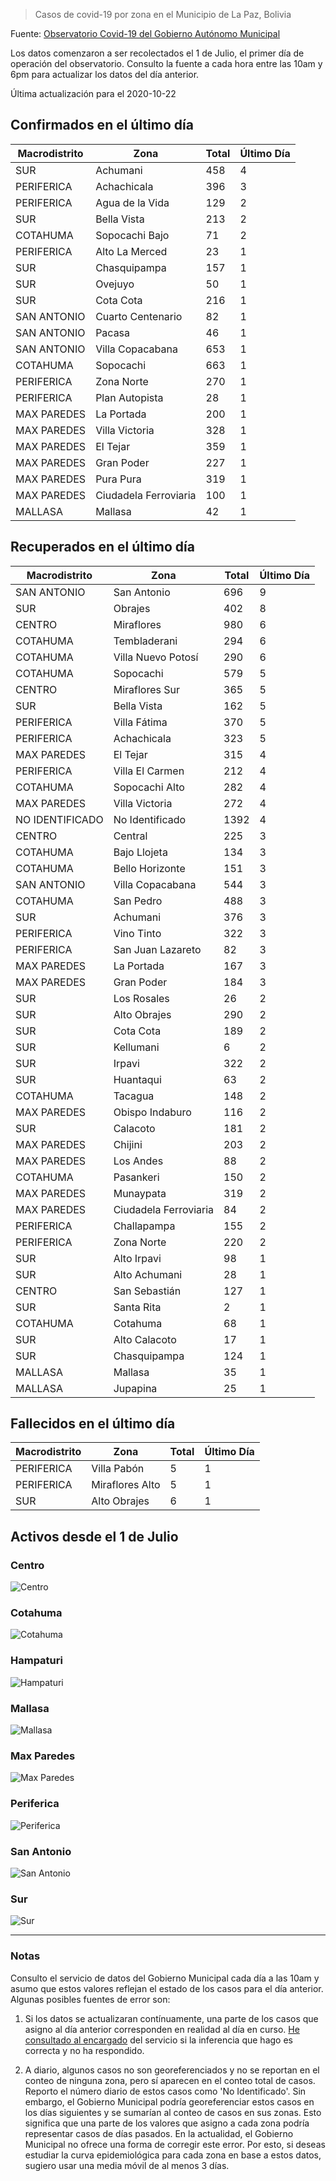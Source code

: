 > Casos de covid-19 por zona en el Municipio de La Paz, Bolivia

Fuente: [Observatorio Covid-19 del Gobierno Autónomo Municipal](http://observatoriocovid19.lapaz.bo/observatorio/index.php/datos-abiertos-covid)

Los datos comenzaron a ser recolectados el 1 de Julio, el primer día de operación del observatorio. Consulto la fuente a cada hora entre las 10am y 6pm para actualizar los datos del día anterior.

Última actualización para el 2020-10-22

## Confirmados en el último día

| Macrodistrito   | Zona                  |   Total |   Último Día |
|-----------------|-----------------------|---------|--------------|
| SUR             | Achumani              |     458 |            4 |
| PERIFERICA      | Achachicala           |     396 |            3 |
| PERIFERICA      | Agua de la Vida       |     129 |            2 |
| SUR             | Bella Vista           |     213 |            2 |
| COTAHUMA        | Sopocachi Bajo        |      71 |            2 |
| PERIFERICA      | Alto La Merced        |      23 |            1 |
| SUR             | Chasquipampa          |     157 |            1 |
| SUR             | Ovejuyo               |      50 |            1 |
| SUR             | Cota Cota             |     216 |            1 |
| SAN ANTONIO     | Cuarto Centenario     |      82 |            1 |
| SAN ANTONIO     | Pacasa                |      46 |            1 |
| SAN ANTONIO     | Villa Copacabana      |     653 |            1 |
| COTAHUMA        | Sopocachi             |     663 |            1 |
| PERIFERICA      | Zona Norte            |     270 |            1 |
| PERIFERICA      | Plan Autopista        |      28 |            1 |
| MAX PAREDES     | La Portada            |     200 |            1 |
| MAX PAREDES     | Villa Victoria        |     328 |            1 |
| MAX PAREDES     | El Tejar              |     359 |            1 |
| MAX PAREDES     | Gran Poder            |     227 |            1 |
| MAX PAREDES     | Pura Pura             |     319 |            1 |
| MAX PAREDES     | Ciudadela Ferroviaria |     100 |            1 |
| MALLASA         | Mallasa               |      42 |            1 |

## Recuperados en el último día

| Macrodistrito   | Zona                  |   Total |   Último Día |
|-----------------|-----------------------|---------|--------------|
| SAN ANTONIO     | San Antonio           |     696 |            9 |
| SUR             | Obrajes               |     402 |            8 |
| CENTRO          | Miraflores            |     980 |            6 |
| COTAHUMA        | Tembladerani          |     294 |            6 |
| COTAHUMA        | Villa Nuevo Potosí    |     290 |            6 |
| COTAHUMA        | Sopocachi             |     579 |            5 |
| CENTRO          | Miraflores Sur        |     365 |            5 |
| SUR             | Bella Vista           |     162 |            5 |
| PERIFERICA      | Villa Fátima          |     370 |            5 |
| PERIFERICA      | Achachicala           |     323 |            5 |
| MAX PAREDES     | El Tejar              |     315 |            4 |
| PERIFERICA      | Villa El Carmen       |     212 |            4 |
| COTAHUMA        | Sopocachi Alto        |     282 |            4 |
| MAX PAREDES     | Villa Victoria        |     272 |            4 |
| NO IDENTIFICADO | No Identificado       |    1392 |            4 |
| CENTRO          | Central               |     225 |            3 |
| COTAHUMA        | Bajo Llojeta          |     134 |            3 |
| COTAHUMA        | Bello Horizonte       |     151 |            3 |
| SAN ANTONIO     | Villa Copacabana      |     544 |            3 |
| COTAHUMA        | San Pedro             |     488 |            3 |
| SUR             | Achumani              |     376 |            3 |
| PERIFERICA      | Vino Tinto            |     322 |            3 |
| PERIFERICA      | San Juan Lazareto     |      82 |            3 |
| MAX PAREDES     | La Portada            |     167 |            3 |
| MAX PAREDES     | Gran Poder            |     184 |            3 |
| SUR             | Los Rosales           |      26 |            2 |
| SUR             | Alto Obrajes          |     290 |            2 |
| SUR             | Cota Cota             |     189 |            2 |
| SUR             | Kellumani             |       6 |            2 |
| SUR             | Irpavi                |     322 |            2 |
| SUR             | Huantaqui             |      63 |            2 |
| COTAHUMA        | Tacagua               |     148 |            2 |
| MAX PAREDES     | Obispo Indaburo       |     116 |            2 |
| SUR             | Calacoto              |     181 |            2 |
| MAX PAREDES     | Chijini               |     203 |            2 |
| MAX PAREDES     | Los Andes             |      88 |            2 |
| COTAHUMA        | Pasankeri             |     150 |            2 |
| MAX PAREDES     | Munaypata             |     319 |            2 |
| MAX PAREDES     | Ciudadela Ferroviaria |      84 |            2 |
| PERIFERICA      | Challapampa           |     155 |            2 |
| PERIFERICA      | Zona Norte            |     220 |            2 |
| SUR             | Alto Irpavi           |      98 |            1 |
| SUR             | Alto Achumani         |      28 |            1 |
| CENTRO          | San Sebastián         |     127 |            1 |
| SUR             | Santa Rita            |       2 |            1 |
| COTAHUMA        | Cotahuma              |      68 |            1 |
| SUR             | Alto Calacoto         |      17 |            1 |
| SUR             | Chasquipampa          |     124 |            1 |
| MALLASA         | Mallasa               |      35 |            1 |
| MALLASA         | Jupapina              |      25 |            1 |

## Fallecidos en el último día

| Macrodistrito   | Zona            |   Total |   Último Día |
|-----------------|-----------------|---------|--------------|
| PERIFERICA      | Villa Pabón     |       5 |            1 |
| PERIFERICA      | Miraflores Alto |       5 |            1 |
| SUR             | Alto Obrajes    |       6 |            1 |

## Activos desde el 1 de Julio

### Centro

![Centro](plots/activos_centro.png)

### Cotahuma

![Cotahuma](plots/activos_cotahuma.png)

### Hampaturi

![Hampaturi](plots/activos_hampaturi.png)

### Mallasa

![Mallasa](plots/activos_mallasa.png)

### Max Paredes

![Max Paredes](plots/activos_max_paredes.png)

### Periferica

![Periferica](plots/activos_periferica.png)

### San Antonio

![San Antonio](plots/activos_san_antonio.png)

### Sur

![Sur](plots/activos_sur.png)

---

### Notas

Consulto el servicio de datos del Gobierno Municipal cada día a las 10am y asumo que estos valores reflejan el estado de los casos para el día anterior. Algunas posibles fuentes de error son:

1. Si los datos se actualizaran contínuamente, una parte de los casos que asigno al día anterior corresponden en realidad al día en curso. [He consultado al encargado](https://twitter.com/mauforonda/status/1278727234765959168) del servicio si la inferencia que hago es correcta y no ha respondido.

2. A diario, algunos casos no son georeferenciados y no se reportan en el conteo de ninguna zona, pero sí aparecen en el conteo total de casos. Reporto el número diario de estos casos como 'No Identificado'.  Sin embargo, el Gobierno Municipal podría georeferenciar estos casos en los días siguientes y se sumarían al conteo de casos en sus zonas. Esto significa que una parte de los valores que asigno a cada zona podría representar casos de días pasados. En la actualidad, el Gobierno Municipal no ofrece una forma de corregir este error. Por esto, si deseas estudiar la curva epidemiológica para cada zona en base a estos datos, sugiero usar una media móvil de al menos 3 días.